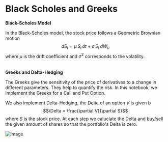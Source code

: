 # Black Scholes and Greeks

**Black-Scholes Model**

In the Black-Scholes model, the stock price follows a Geometric Brownian motion
$$dS_t = \mu \, S_t \, dt + \sigma \, S_t \, dW_t,$$
where $\mu$ is the drift coefficient and $\sigma^2$ corresponds to the volatility. \
\
\
**Greeks and Delta-Hedging**

The Greeks give the sensitivity of the price of derivatives to a change in different parameters. They help to quantify the risk. In this notebook, we implement the Greeks for a Call and Put Option.

We also implement Delta-Hedging, the Delta of an option $V$ is given b
$$\Delta = \frac{\partial V}{\partial S}$$
where $S$ is the stock price. At each step we caluclate the Delta and buy/sell the given amount of shares so that the portfolio's Delta is zero.

![image](https://github.com/alexisdpc/Black-Scholes-and-Greeks/assets/124795834/13b9e5cb-d120-4294-8a57-63a870ce44a7)

